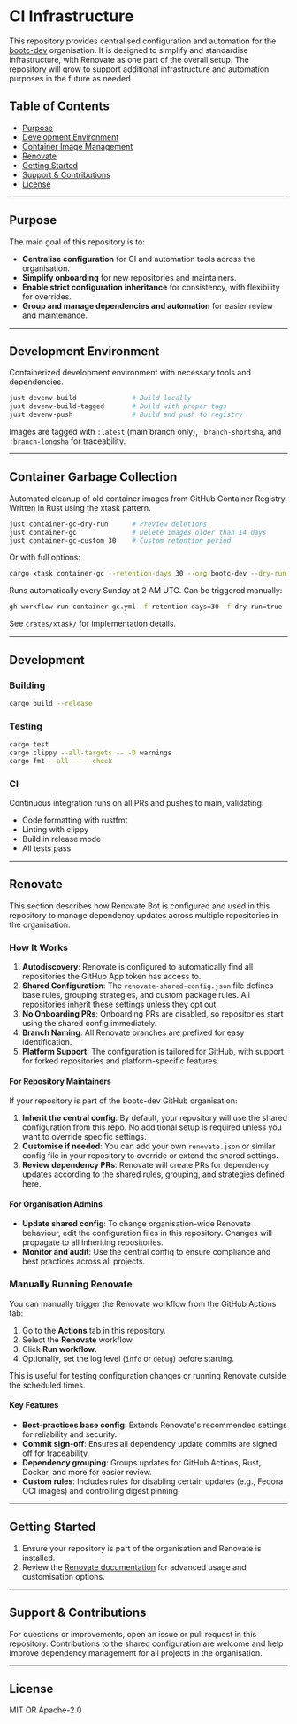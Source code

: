 # CI Infrastructure

This repository provides centralised configuration and automation for the [bootc-dev](https://github.com/bootc-dev) organisation. It is designed to simplify and standardise infrastructure, with Renovate as one part of the overall setup. The repository will grow to support additional infrastructure and automation purposes in the future as needed.


## Table of Contents

- [Purpose](#purpose)
- [Development Environment](#development-environment)
- [Container Image Management](#container-image-management)
- [Renovate](#renovate)
- [Getting Started](#getting-started)
- [Support & Contributions](#support--contributions)
- [License](#license)

---

## Purpose

The main goal of this repository is to:

- **Centralise configuration** for CI and automation tools across the organisation.
- **Simplify onboarding** for new repositories and maintainers.
- **Enable strict configuration inheritance** for consistency, with flexibility for overrides.
- **Group and manage dependencies and automation** for easier review and maintenance.

---

## Development Environment

Containerized development environment with necessary tools and dependencies.

```bash
just devenv-build              # Build locally
just devenv-build-tagged       # Build with proper tags
just devenv-push               # Build and push to registry
```

Images are tagged with `:latest` (main branch only), `:branch-shortsha`, and `:branch-longsha` for traceability.

---

## Container Garbage Collection

Automated cleanup of old container images from GitHub Container Registry. Written in Rust using the xtask pattern.

```bash
just container-gc-dry-run      # Preview deletions
just container-gc              # Delete images older than 14 days
just container-gc-custom 30    # Custom retention period
```

Or with full options:
```bash
cargo xtask container-gc --retention-days 30 --org bootc-dev --dry-run false
```

Runs automatically every Sunday at 2 AM UTC. Can be triggered manually:
```bash
gh workflow run container-gc.yml -f retention-days=30 -f dry-run=true
```

See `crates/xtask/` for implementation details.

---

## Development

### Building

```bash
cargo build --release
```

### Testing

```bash
cargo test
cargo clippy --all-targets -- -D warnings
cargo fmt --all -- --check
```

### CI

Continuous integration runs on all PRs and pushes to main, validating:
- Code formatting with rustfmt
- Linting with clippy
- Build in release mode
- All tests pass

---


## Renovate

This section describes how Renovate Bot is configured and used in this repository to manage dependency updates across multiple repositories in the organisation.

### How It Works

1. **Autodiscovery**: Renovate is configured to automatically find all repositories the GitHub App token has access to.
1. **Shared Configuration**: The `renovate-shared-config.json` file defines base rules, grouping strategies, and custom package rules. All repositories inherit these settings unless they opt out.
1. **No Onboarding PRs**: Onboarding PRs are disabled, so repositories start using the shared config immediately.
1. **Branch Naming**: All Renovate branches are prefixed for easy identification.
1. **Platform Support**: The configuration is tailored for GitHub, with support for forked repositories and platform-specific features.

#### For Repository Maintainers

If your repository is part of the bootc-dev GitHub organisation:

1. **Inherit the central config**: By default, your repository will use the shared configuration from this repo. No additional setup is required unless you want to override specific settings.
1. **Customise if needed**: You can add your own `renovate.json` or similar config file in your repository to override or extend the shared settings.
1. **Review dependency PRs**: Renovate will create PRs for dependency updates according to the shared rules, grouping, and strategies defined here.

#### For Organisation Admins

- **Update shared config**: To change organisation-wide Renovate behaviour, edit the configuration files in this repository. Changes will propagate to all inheriting repositories.
- **Monitor and audit**: Use the central config to ensure compliance and best practices across all projects.

### Manually Running Renovate

You can manually trigger the Renovate workflow from the GitHub Actions tab:

1. Go to the **Actions** tab in this repository.
2. Select the **Renovate** workflow.
3. Click **Run workflow**.
4. Optionally, set the log level (`info` or `debug`) before starting.

This is useful for testing configuration changes or running Renovate outside the scheduled times.

#### Key Features

- **Best-practices base config**: Extends Renovate's recommended settings for reliability and security.
- **Commit sign-off**: Ensures all dependency update commits are signed off for traceability.
- **Dependency grouping**: Groups updates for GitHub Actions, Rust, Docker, and more for easier review.
- **Custom rules**: Includes rules for disabling certain updates (e.g., Fedora OCI images) and controlling digest pinning.

---

## Getting Started

1. Ensure your repository is part of the organisation and Renovate is installed.
1. Review the [Renovate documentation](https://docs.renovatebot.com/) for advanced usage and customisation options.

---

## Support & Contributions

For questions or improvements, open an issue or pull request in this repository. Contributions to the shared configuration are welcome and help improve dependency management for all projects in the organisation.

---

## License

MIT OR Apache-2.0
